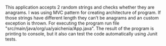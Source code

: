 This application accepts 2 random strings and checks whether they are anagrams. I was using MVC pattern for creating architecture of program. If those strings have different length they can’t be anagrams and an custom exception is thrown. For executing the program run file "src/main/java/org/ua/yaichenia/App.java". The result of the program is printing to console, but it also can test the code automatically using Junit tests.
